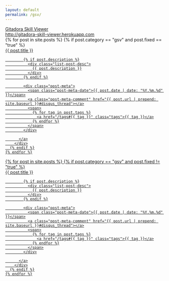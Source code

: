 ```yaml
---
layout: default
permalink: /gsv/
---
```

<div class="home">
  <div class="category-header">
    <div class="gsv-title">
      <a href="/gsv">
        Gitadora Skill Viewer
      </a>
    </div>
    <div>
      <a href="http://gitadora-skill-viewer.herokuapp.com">http://gitadora-skill-viewer.herokuapp.com</a>
    </div>
  </div>
  
  <div class="post-list-fixed">
    {% for post in site.posts %}
      {% if post.category == "gsv" and post.fixed == "true" %}
        <div class="post-list-item">
          <a href="{{ post.url | prepend: site.baseurl }}">
            <div>
              <div class="post-link-title" >
                <i class="fa fa-thumb-tack fixed-icon" aria-hidden="true" style="font-size:70%"></i>
                {{ post.title }}
              </div>
            </div>

            {% if post.description %}
              <div class="list-post-desc">
                {{ post.description }}
              </div>
            {% endif %}

            <div class="post-meta">
              <span class="post-meta-date">{{ post.date | date: "%Y.%m.%d" }}</span>
              <a class="post-meta-comment" href="{{ post.url | prepend: site.baseurl }}#disqus_thread"></a>
              <span>
                {% for tag in post.tags %}
                  <a href="/tags#{{ tag }}" class="tags">{{ tag }}</a>
                {% endfor %}
              </span>
            </div>

          </a>
        </div>
      {% endif %}
    {% endfor %}
  </div>
  <div class="post-list">
    {% for post in site.posts %}
      {% if post.category == "gsv" and post.fixed != "true" %}
        <div class="post-list-item">
          <a href="{{ post.url | prepend: site.baseurl }}">
            <div>
              <div class="post-link-title" >
                {{ post.title }}
              </div>
            </div>

            {% if post.description %}
              <div class="list-post-desc">
                {{ post.description }}
              </div>
            {% endif %}

            <div class="post-meta">
              <span class="post-meta-date">{{ post.date | date: "%Y.%m.%d" }}</span>
              <a class="post-meta-comment" href="{{ post.url | prepend: site.baseurl }}#disqus_thread"></a>
              <span>
                {% for tag in post.tags %}
                  <a href="/tags#{{ tag }}" class="tags">{{ tag }}</a>
                {% endfor %}
              </span>
            </div>

          </a>
        </div>
      {% endif %}
    {% endfor %}
  </div>
</div>

<script id="dsq-count-scr" src="//matsumatsu.disqus.com/count.js" async></script>